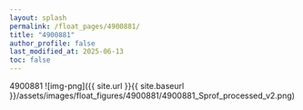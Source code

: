 ```yaml
---
layout: splash
permalink: /float_pages/4900881/
title: "4900881"
author_profile: false
last_modified_at: 2025-06-13
toc: false
---
```

 
4900881
![img-png]({{ site.url }}{{ site.baseurl }}/assets/images/float_figures/4900881/4900881_Sprof_processed_v2.png)
